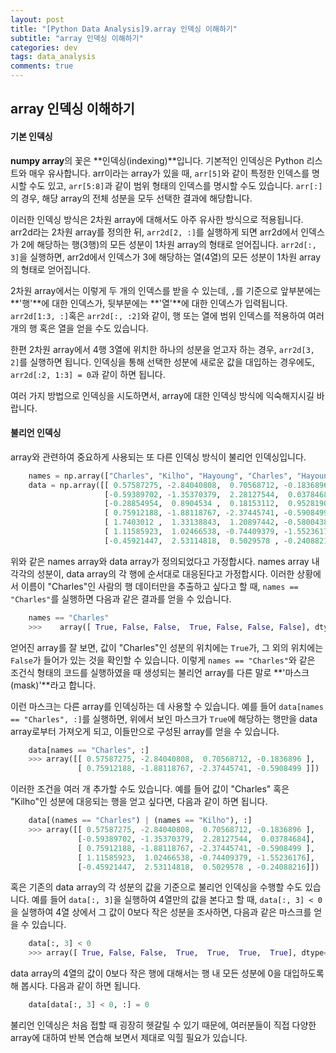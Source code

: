 ```yaml
---
layout: post
title: "[Python Data Analysis]9.array 인덱싱 이해하기"
subtitle: "array 인덱싱 이해하기"
categories: dev
tags: data_analysis
comments: true
---
```


## array 인덱싱 이해하기

#### 기본 인덱싱

**numpy array**의 꽃은 **인덱싱(indexing)**입니다. 기본적인 인덱싱은 Python 리스트와 매우 유사합니다. arr이라는 array가 있을 때, `arr[5]`와 같이 특정한 인덱스를 명시할 수도 있고, `arr[5:8]`과 같이 범위 형태의 인덱스를 명시할 수도 있습니다. `arr[:]`의 경우, 해당 array의 전체 성분을 모두 선택한 결과에 해당합니다.


이러한 인덱싱 방식은 2차원 array에 대해서도 아주 유사한 방식으로 적용됩니다. arr2d라는 2차원 array를 정의한 뒤, `arr2d[2, :]`를 실행하게 되면 arr2d에서 인덱스가 2에 해당하는 행(3행)의 모든 성분이 1차원 array의 형태로 얻어집니다. `arr2d[:, 3]`을 실행하면, arr2d에서 인덱스가 3에 해당하는 열(4열)의 모든 성분이 1차원 array의 형태로 얻어집니다.


2차원 array에서는 이렇게 두 개의 인덱스를 받을 수 있는데, `,`를 기준으로 앞부분에는 **'행'**에 대한 인덱스가, 뒷부분에는 **'열'**에 대한 인덱스가 입력됩니다. `arr2d[1:3, :]`혹은 `arr2d[:, :2]`와 같이, 행 또는 열에 범위 인덱스를 적용하여 여러 개의 행 혹은 열을 얻을 수도 있습니다.


한편 2차원 array에서 4행 3열에 위치한 하나의 성분을 얻고자 하는 경우, `arr2d[3, 2]`를 실행하면 됩니다. 인덱싱을 통해 선택한 성분에 새로운 값을 대입하는 경우에도, `arr2d[:2, 1:3] = 0`과 같이 하면 됩니다.


여러 가지 방법으로 인덱싱을 시도하면서, array에 대한 인덱싱 방식에 익숙해지시길 바랍니다.


#### 불리언 인덱싱

array와 관련하여 중요하게 사용되는 또 다른 인덱싱 방식이 불리언 인덱싱입니다.

```python
    names = np.array(["Charles", "Kilho", "Hayoung", "Charles", "Hayoung", "Kilho", "Kilho"])
    data = np.array([[ 0.57587275, -2.84040808,  0.70568712, -0.1836896 ],
                     [-0.59389702, -1.35370379,  2.28127544,  0.03784684],
                     [-0.28854954,  0.8904534 ,  0.18153112,  0.95281901],
                     [ 0.75912188, -1.88118767, -2.37445741, -0.5908499 ],
                     [ 1.7403012 ,  1.33138843,  1.20897442, -0.58004389],
                     [ 1.11585923,  1.02466538, -0.74409379, -1.55236176],
                     [-0.45921447,  2.53114818,  0.5029578 , -0.24088216]])
```
위와 같은 names array와 data array가 정의되었다고 가정합시다. names array 내 각각의 성분이, data array의 각 행에 순서대로 대응된다고 가정합시다. 이러한 상황에서 이름이 "Charles"인 사람의 행 데이터만을 추출하고 싶다고 할 때, `names == "Charles"`를 실행하면 다음과 같은 결과를 얻을 수 있습니다.

```python
    names == "Charles"
    >>>    array([ True, False, False,  True, False, False, False], dtype=bool)
```
얻어진 array를 잘 보면, 값이 "Charles"인 성분의 위치에는 `True`가, 그 외의 위치에는 `False`가 들어가 있는 것을 확인할 수 있습니다. 이렇게 `names == "Charles"`와 같은 조건식 형태의 코드를 실행하였을 때 생성되는 불리언 array를 다른 말로 **'마스크(mask)'**라고 합니다.


이런 마스크는 다른 array를 인덱싱하는 데 사용할 수 있습니다. 예를 들어 `data[names == "Charles", :]`를 실행하면, 위에서 보인 마스크가 `True`에 해당하는 행만을 data array로부터 가져오게 되고, 이들만으로 구성된 array를 얻을 수 있습니다.

```python
    data[names == "Charles", :]
    >>> array([[ 0.57587275, -2.84040808,  0.70568712, -0.1836896 ],
               [ 0.75912188, -1.88118767, -2.37445741, -0.5908499 ]])
```
이러한 조건을 여러 개 추가할 수도 있습니다. 예를 들어 값이 "Charles" 혹은 "Kilho"인 성분에 대응되는 행을 얻고 싶다면, 다음과 같이 하면 됩니다.

```python
    data[(names == "Charles") | (names == "Kilho"), :]
    >>> array([[ 0.57587275, -2.84040808,  0.70568712, -0.1836896 ],
               [-0.59389702, -1.35370379,  2.28127544,  0.03784684],
               [ 0.75912188, -1.88118767, -2.37445741, -0.5908499 ],
               [ 1.11585923,  1.02466538, -0.74409379, -1.55236176],
               [-0.45921447,  2.53114818,  0.5029578 , -0.24088216]])
```
혹은 기존의 data array의 각 성분의 값을 기준으로 불리언 인덱싱을 수행할 수도 있습니다. 예를 들어 `data[:, 3]`을 실행하여 4열만의 값을 본다고 할 때, `data[:, 3] < 0`을 실행하여 4열 상에서 그 값이 0보다 작은 성분을 조사하면, 다음과 같은 마스크를 얻을 수 있습니다.

```python
    data[:, 3] < 0
    >>> array([ True, False, False,  True,  True,  True,  True], dtype=bool)
```
data array의 4열의 값이 0보다 작은 행에 대해서는 행 내 모든 성분에 0을 대입하도록 해 봅시다. 다음과 같이 하면 됩니다.

```python
    data[data[:, 3] < 0, :] = 0
```
불리언 인덱싱은 처음 접할 때 굉장히 헷갈릴 수 있기 때문에, 여러분들이 직접 다양한 array에 대하여 반복 연습해 보면서 제대로 익힐 필요가 있습니다.